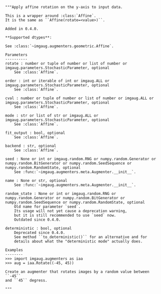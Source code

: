     """Apply affine rotation on the y-axis to input data.

    This is a wrapper around :class:`Affine`.
    It is the same as ``Affine(rotate=<value>)``.

    Added in 0.4.0.

    **Supported dtypes**:

    See :class:`~imgaug.augmenters.geometric.Affine`.

    Parameters
    ----------
    rotate : number or tuple of number or list of number or imgaug.parameters.StochasticParameter, optional
        See :class:`Affine`.

    order : int or iterable of int or imgaug.ALL or imgaug.parameters.StochasticParameter, optional
        See :class:`Affine`.

    cval : number or tuple of number or list of number or imgaug.ALL or imgaug.parameters.StochasticParameter, optional
        See :class:`Affine`.

    mode : str or list of str or imgaug.ALL or imgaug.parameters.StochasticParameter, optional
        See :class:`Affine`.

    fit_output : bool, optional
        See :class:`Affine`.

    backend : str, optional
        See :class:`Affine`.

    seed : None or int or imgaug.random.RNG or numpy.random.Generator or numpy.random.BitGenerator or numpy.random.SeedSequence or numpy.random.RandomState, optional
        See :func:`~imgaug.augmenters.meta.Augmenter.__init__`.

    name : None or str, optional
        See :func:`~imgaug.augmenters.meta.Augmenter.__init__`.

    random_state : None or int or imgaug.random.RNG or numpy.random.Generator or numpy.random.BitGenerator or numpy.random.SeedSequence or numpy.random.RandomState, optional
        Old name for parameter `seed`.
        Its usage will not yet cause a deprecation warning,
        but it is still recommended to use `seed` now.
        Outdated since 0.4.0.

    deterministic : bool, optional
        Deprecated since 0.4.0.
        See method ``to_deterministic()`` for an alternative and for
        details about what the "deterministic mode" actually does.

    Examples
    --------
    >>> import imgaug.augmenters as iaa
    >>> aug = iaa.Rotate((-45, 45))

    Create an augmenter that rotates images by a random value between ``-45``
    and ``45`` degress.

    """
